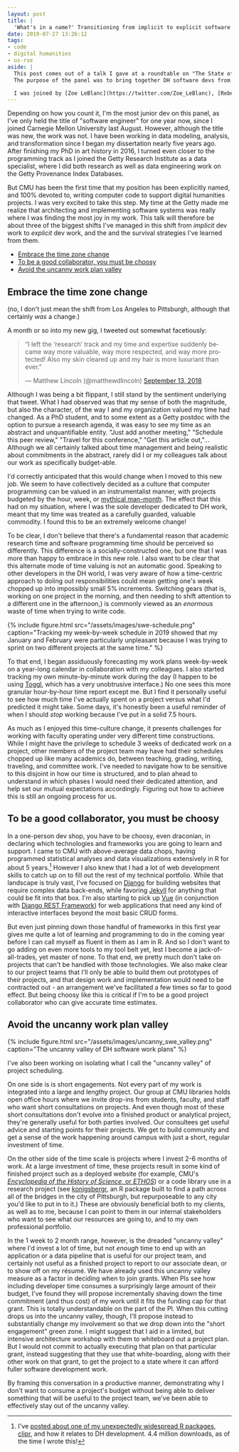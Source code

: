 ```yaml
---
layout: post
title: |
  'What's in a name?' Transitioning from implicit to explicit software dev
date: 2019-07-27 13:26:12
tags:
- code
- digital humanities
- us-rse
aside: |
  This post comes out of a talk I gave at a roundtable on "The State of Digital Humanities Software Development" at the ACH conference in Pittsburgh on July 26th, 2019.
  The purpose of the panel was to bring together DH software devs from different contexts and at different points in their careers in order to discuss key challenges and questions about how we practice software development and data science support in the digital humanities.

  I was joined by [Zoe LeBlanc](https://twitter.com/Zoe_LeBlanc), [Rebecca Sutton Koeser](https://twitter.com/suttonkoeser) ([read her talk](https://rlskoeser.github.io/2019/07/26/best-practices/)), and [Jamie Folsom](https://twitter.com/jamiefolsom), and we had a wonderful audience [live-tweeting the panel.](https://twitter.com/search?q=%23ACH2019%20%23SI5&src=typd)
---
```


Depending on how you count it, I'm the most junior dev on this panel, as I've only held the title of "software engineer" for one year now, since I joined Carnegie Mellon University last August.
However, although the title was new, the work was not. I have been working in data modeling, analysis, and transformation since I began my dissertation nearly five years ago.
After finishing my PhD in art history in 2016, I turned even closer to the programming track as I joined the Getty Research Institute as a data specialist, where I did both research as well as data engineering work on the Getty Provenance Index Databases.

But CMU has been the first time that my position has been explicitly named, and 100% devoted to, writing computer code to support digital humanities projects.
I was very excited to take this step.
My time at the Getty made me realize that architecting and implementing software systems was really where I was finding the most joy in my work.
This talk will therefore be about three of the biggest shifts I've managed in this shift from _implicit_ dev work to _explicit_ dev work, and the and the survival strategies I've learned from them.

- [Embrace the time zone change](#embrace-the-time-zone-change)
- [To be a good collaborator, you must be choosy](#to-be-a-good-collaborator-you-must-be-choosy)
- [Avoid the uncanny work plan valley](#avoid-the-uncanny-work-plan-valley)

## Embrace the time zone change

(no, I don't just mean the shift from Los Angeles to Pittsburgh, although that certainly _was_ a change.)

A month or so into my new gig, I tweeted out somewhat facetiously:

<blockquote class="twitter-tweet" data-conversation="none" data-cards="hidden" data-partner="tweetdeck"><p lang="en" dir="ltr">“I left the ‘research’ track and my time and expertise suddenly became way more valuable, way more respected, and way more protected! Also my skin cleared up and my hair is more luxuriant than ever.&quot;</p>&mdash; Matthew Lincoln (@matthewdlincoln) <a href="https://twitter.com/matthewdlincoln/status/1040236699438252033?ref_src=twsrc%5Etfw">September 13, 2018</a></blockquote>
<script async src="https://platform.twitter.com/widgets.js" charset="utf-8"></script>

Although I was being a bit flippant, I still stand by the sentiment underlying that tweet.
What I had observed was that my sense of both the magnitude, but also the character, of the way I and my organization valued my time had changed.
As a PhD student, and to some extent as a Getty postdoc with the option to pursue a research agenda, it was easy to see my time as an abstract and unquantifiable entity.
"Just add another meeting," "Schedule this peer review," "Travel for this conference," "Get this article out,"...
Although we all certainly talked about time management and being realistic about commitments in the abstract, rarely did I or my colleagues talk about our work as specifically budget-able.

I'd correctly anticipated that this would change when I moved to this new job.
We seem to have collectively decided as a culture that computer programming can be valued in an instrumentalist manner, with projects budgeted by the hour, week, or [mythical man-month](https://en.wikipedia.org/wiki/The_Mythical_Man-Month).
The effect that this had on my situation, where I was the sole developer dedicated to DH work, meant that my time was treated as a carefully guarded, valuable commodity.
I found this to be an extremely welcome change!

To be clear, I don't believe that there's a fundamental reason that academic research time and software programming time should be perceived so differently.
This difference is a socially-constructed one, but one that I was more than happy to embrace in this new role.
I also want to be clear that this alternate mode of time valuing is not an automatic good.
Speaking to other developers in the DH world, I was very aware of how a time-centric approach to doling out responsibilities could mean getting one's week chopped up into impossibly small 5% increments.
Switching gears (that is, working on one project in the morning, and then needing to shift attention to a different one in the afternoon,) is commonly viewed as an _enormous_ waste of time when trying to write code.

{% include figure.html src="/assets/images/swe-schedule.png" caption="Tracking my week-by-week schedule in 2019 showed that my January and February were particularly unpleasant because I was trying to sprint on two different projects at the same time." %}

To that end, I began assiduously forecasting my work plans week-by-week on a year-long calendar in collaboration with my colleagues.
I also started tracking my own minute-by-minute work during the day (I happen to be using [Toggl](https://toggl.com/), which has a very unobtrusive interface.)
No one sees this more granular hour-by-hour time report except me.
But I find it personally useful to see how much time I've actually spent on a project versus what I'd predicted it might take.
Some days, it's honestly been a useful reminder of when I should _stop_ working because I've put in a solid 7.5 hours.

As much as I enjoyed this time-culture change, it presents challenges for working with faculty operating under very different time constructions.
While I might have the privilege to schedule 3 weeks of dedicated work on a project, other members of the project team may have had their schedules chopped up like many academics do, between teaching, grading, writing, traveling, and committee work.
I've needed to navigate how to be sensitive to this disjoint in how our time is structured, and to plan ahead to understand in which phases I would need their dedicated attention, and help set our mutual expectations accordingly.
Figuring out how to achieve this is still an ongoing process for us.

## To be a good collaborator, you must be choosy

[^clipr]: I've [posted about one of my unexpectedly widespread R packages, clipr](/2019/01/13/little-package-big-dependency.html), and how it relates to DH development. 4.4 million downloads, as of the time I wrote this!

In a one-person dev shop, you have to be choosy, even draconian, in declaring which technologies and frameworks you are going to learn and support.
I came to CMU with above-average data chops, having programmed statistical analyses and data visualizations extensively in R for about 5 years.[^clipr]
However I also knew that I had a lot of web development skills to catch up on to fill out the rest of my technical portfolio.
While that landscape is truly vast, I've focused on [Django](https://docs.djangoproject.com) for building websites that require complex data back-ends, while favoring [Jekyll](https://jekyllrb.com/) for anything that could be fit into that box.
I'm also starting to pick up [Vue](https://vuejs.org/) (in conjunction with [Django REST Framework](https://www.django-rest-framework.org/)) for web applications that need any kind of interactive interfaces beyond the most basic CRUD forms.

But even just pinning down those handful of frameworks in this first year gives me quite a lot of learning and programming to do in the coming year before I can call myself as fluent in them as I am in R.
And so I don't want to go adding on even more tools to my tool belt yet, lest I become a jack-of-all-trades, yet master of none.
To that end, we pretty much don't take on projects that can't be handled with those technologies.
We also make clear to our project teams that I'll only be able to build them out prototypes of their projects, and that design work and implementation would need to be contracted out - an arrangement we've facilitated a few times so far to good effect.
But being choosy like this is critical if I'm to be a good project collaborator who can give accurate time estimates.

## Avoid the uncanny work plan valley

{% include figure.html src="/assets/images/uncanny_swe_valley.png" caption="The uncanny valley of DH software work plans" %}

I've also been working on isolating what I call the "uncanny valley" of project scheduling.

On one side is is short engagements.
Not every part of my work is integrated into a large and lengthy project.
Our group at CMU libraries holds open office hours where we invite drop-ins from students, faculty, and staff who want short consultations on projects.
And even though most of these short consultations don't evolve into a finished product or analytical project, they're generally useful for both parties involved.
Our consultees get useful advice and starting points for their projects.
We get to build community and get a sense of the work happening around campus with just a short, regular investment of time.

On the other side of the time scale is projects where I invest 2-6 months of work.
At a large investment of time, these projects result in some kind of finished project such as a deployed website (for example, CMU's [_Encyclopedia of the History of Science_, or _ETHOS_](https://lps.library.cmu.edu/ethos)) or a code library use in a research project (see [konigsbergr](https://cmu-lib.github.io/konigsbergr/index.html), an R package built to find a path across all of the bridges in the city of Pittsburgh, but repurposeable to any city you'd like to put in to it.)
These are obviously beneficial both to my clients, as well as to me, because I can point to them in our internal stakeholders who want to see what our resources are going to, and to my own professional portfolio.

In the 1 week to 2 month range, however, is the dreaded "uncanny valley" where I'd invest a lot of time, but not _enough_ time to end up with an application or a data pipeline that is useful for our project team, and certainly not useful as a finished project to report to our associate dean, or to show off on my résumé.
We have already used this uncanny valley measure as a factor in deciding when to join grants.
When PIs see how including developer time consumes a surprisingly large amount of their budget, I've found they will propose incrementally shaving down the time commitment (and thus cost) of my work until it fits the funding cap for that grant.
This is totally understandable on the part of the PI.
When this cutting drops us into the uncanny valley, though, I'll propose instead to substantially change my involvement so that we drop down into the "short engagement" green zone.
I might suggest that I aid in a limited, but intensive architecture workshop with them to whiteboard out a project plan.
But I would not commit to actually executing that plan on that particular grant, instead suggesting that they use that white-boarding, along with their other work on that grant, to get the project to a state where it can afford fuller software development work.

By framing this conversation in a productive manner, demonstrating why I don't want to consume a project's budget without being able to deliver something that will be useful to the project team, we've been able to effectively stay out of the uncanny valley.

